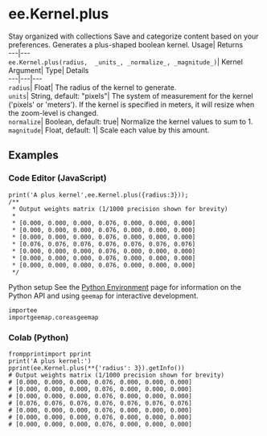  
#  ee.Kernel.plus 
Stay organized with collections  Save and categorize content based on your preferences. 
Generates a plus-shaped boolean kernel. Usage| Returns  
---|---  
`ee.Kernel.plus(radius,  _units_, _normalize_, _magnitude_)`| Kernel  
Argument| Type| Details  
---|---|---  
`radius`| Float| The radius of the kernel to generate.  
`units`| String, default: "pixels"| The system of measurement for the kernel ('pixels' or 'meters'). If the kernel is specified in meters, it will resize when the zoom-level is changed.  
`normalize`| Boolean, default: true| Normalize the kernel values to sum to 1.  
`magnitude`| Float, default: 1| Scale each value by this amount.  
## Examples
### Code Editor (JavaScript)
```
print('A plus kernel',ee.Kernel.plus({radius:3}));
/**
 * Output weights matrix (1/1000 precision shown for brevity)
 *
 * [0.000, 0.000, 0.000, 0.076, 0.000, 0.000, 0.000]
 * [0.000, 0.000, 0.000, 0.076, 0.000, 0.000, 0.000]
 * [0.000, 0.000, 0.000, 0.076, 0.000, 0.000, 0.000]
 * [0.076, 0.076, 0.076, 0.076, 0.076, 0.076, 0.076]
 * [0.000, 0.000, 0.000, 0.076, 0.000, 0.000, 0.000]
 * [0.000, 0.000, 0.000, 0.076, 0.000, 0.000, 0.000]
 * [0.000, 0.000, 0.000, 0.076, 0.000, 0.000, 0.000]
 */
```

Python setup
See the [ Python Environment](https://developers.google.com/earth-engine/guides/python_install) page for information on the Python API and using `geemap` for interactive development.
```
importee
importgeemap.coreasgeemap
```

### Colab (Python)
```
frompprintimport pprint
print('A plus kernel:')
pprint(ee.Kernel.plus(**{'radius': 3}).getInfo())
# Output weights matrix (1/1000 precision shown for brevity)
# [0.000, 0.000, 0.000, 0.076, 0.000, 0.000, 0.000]
# [0.000, 0.000, 0.000, 0.076, 0.000, 0.000, 0.000]
# [0.000, 0.000, 0.000, 0.076, 0.000, 0.000, 0.000]
# [0.076, 0.076, 0.076, 0.076, 0.076, 0.076, 0.076]
# [0.000, 0.000, 0.000, 0.076, 0.000, 0.000, 0.000]
# [0.000, 0.000, 0.000, 0.076, 0.000, 0.000, 0.000]
# [0.000, 0.000, 0.000, 0.076, 0.000, 0.000, 0.000]
```

